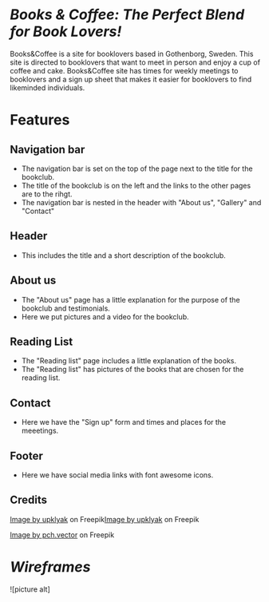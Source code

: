 # *Books & Coffee: The Perfect Blend for Book Lovers!*

Books&Coffee is a site for booklovers based in Gothenborg, Sweden. This site is directed to booklovers that want to meet in person and enjoy a cup of coffee and cake. Books&Coffee site has times for weekly meetings to booklovers and a sign up sheet that makes it easier for booklovers to find likeminded individuals.
# **Features** #
 ## Navigation bar ##
 * The navigation bar is set on the top of the page next to the title for the bookclub.
 * The title of the bookclub is on the left and the links to the other pages are to the rihgt.
 * The navigation bar is nested in the header with "About us", "Gallery" and "Contact"

 ## Header ##
 * This includes the title and a short description of the bookclub.

 ## About us ##
 * The "About us" page has a little explanation for the purpose of the bookclub and testimonials. 
 * Here we put pictures and a video for the bookclub.

 ## Reading List ##
 * The "Reading list" page includes a little explanation of the books.
 * The "Reading list" has pictures of the books that are chosen for the reading list.

 ## Contact ##
 * Here we have the "Sign up" form and times and places for the meeetings.

 ## Footer ##
 * Here we have social media links with font awesome icons. 

 ## Credits ##
 <a href="https://www.freepik.com/free-vector/book-club-concept-with-people-read-books_29222683.htm#query=book%20illustration%20with%20people&position=4&from_view=search&track=ais">Image by upklyak</a> on Freepik<a href="https://www.freepik.com/free-vector/book-club-concept-with-people-read-books_29222683.htm#query=book%20illustration%20with%20people&position=4&from_view=search&track=ais">Image by upklyak</a> on Freepik

 <a href="https://www.freepik.com/free-vector/focused-tiny-people-reading-books_8609147.htm#page=3&query=open%20book%20illustration%20with%20people&position=2&from_view=search&track=ais">Image by pch.vector</a> on Freepik

 # *Wireframes* #
 ![picture alt]
